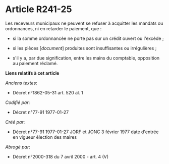 # Article R241-25

Les receveurs municipaux ne peuvent se refuser à acquitter les mandats ou ordonnances, ni en retarder le paiement, que : 

- si la somme ordonnancée ne porte pas sur un crédit ouvert ou l'excède ; 

- si les pièces [*document*] produites sont insuffisantes ou irrégulières ; 

- s'il y a, par due signification, entre les mains du comptable, opposition au paiement réclamé.

**Liens relatifs à cet article**

_Anciens textes_:

  - Décret n°1862-05-31 art. 520 al. 1

_Codifié par_:

  - Décret n°77-91 1977-01-27

_Créé par_:

  - Décret n°77-91 1977-01-27 JORF et JONC 3 février 1977 date d'entrée en vigueur élection des maires

_Abrogé par_:

  - Décret n°2000-318 du 7 avril 2000 - art. 4 (V)
